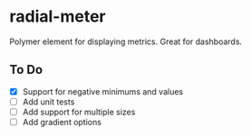 # radial-meter
Polymer element for displaying metrics. Great for dashboards.

## To Do
- [x] Support for negative minimums and values
- [ ] Add unit tests
- [ ] Add support for multiple sizes
- [ ] Add gradient options
